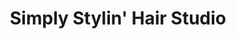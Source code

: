 ---
title: "Simply Stylin' Hair Studio"
url: /eyota/simply-stylin-hair-studio/
shop: hairdresser
---